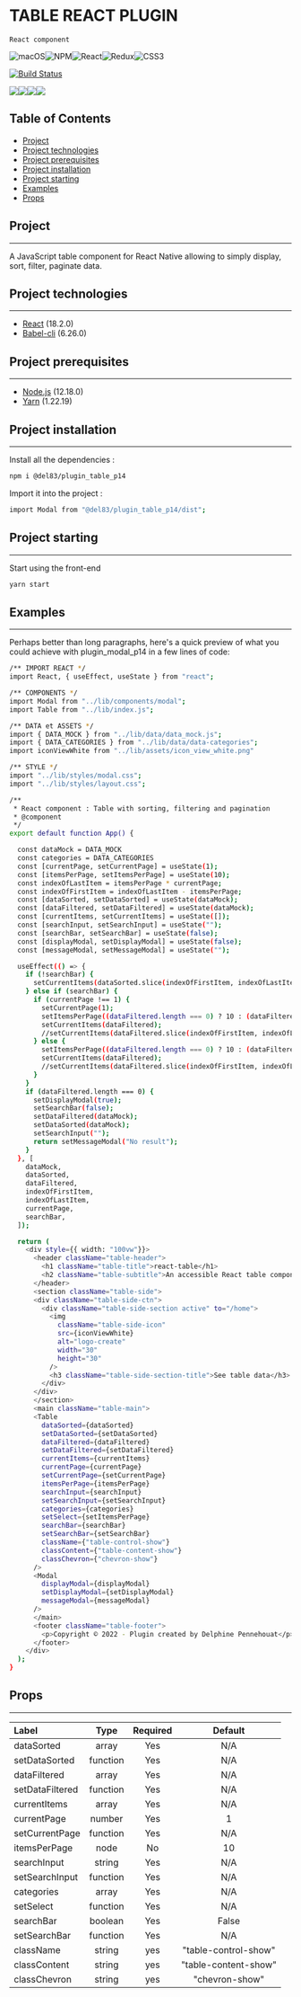 # TABLE REACT PLUGIN

`React component`

![macOS](https://img.shields.io/badge/mac%20os-000000?style=for-the-badge&logo=macos&logoColor=F0F0F0)![NPM](https://img.shields.io/badge/NPM-%23000000.svg?style=for-the-badge&logo=npm&logoColor=white)![React](https://img.shields.io/badge/react-%2320232a.svg?style=for-the-badge&logo=react&logoColor=%2361DAFB)![Redux](https://img.shields.io/badge/redux-%23593d88.svg?style=for-the-badge&logo=redux&logoColor=white)![CSS3](https://img.shields.io/badge/css3-%231572B6.svg?style=for-the-badge&logo=css3&logoColor=white)

[![Build Status](https://travis-ci.org/joemccann/dillinger.svg?branch=master)](https://travis-ci.org/joemccann/dillinger)

![](./demo_plugin_table_display_p14_AdobeExpress.gif)![](./demo_plugin_table_filtered_p14_AdobeExpress.gif)![](./demo_plugin_table_paging_p14_AdobeExpress.gif)![](./demo_plugin_table_sorting_p14_AdobeExpress.gif)

## Table of Contents

- [Project](#Project)
- [Project technologies](#project-technologies)
- [Project prerequisites](#project-prerequisites)
- [Project installation](#project-installation)
- [Project starting](#project-starting)
- [Examples](#examples)
- [Props](#props)

## Project

---

A JavaScript table component for React Native allowing to simply display, sort, filter, paginate data.

## Project technologies

---

- [React](https://fr.reactjs.org/) (18.2.0)
- [Babel-cli](https://babeljs.io/) (6.26.0)

## Project prerequisites

---

- [Node.js](https://nodejs.org/) (12.18.0)
- [Yarn](https://classic.yarnpkg.com/lang/en/docs/install/#mac-stable) (1.22.19)

## Project installation

---

Install all the dependencies :

```sh
npm i @del83/plugin_table_p14
```

Import it into the project :

```sh
import Modal from "@del83/plugin_table_p14/dist";
```

## Project starting

---

Start using the front-end

```sh
yarn start
```

## Examples

---

Perhaps better than long paragraphs, here's a quick
preview of what you could achieve with plugin_modal_p14 in a few lines of code:

```sh
/** IMPORT REACT */
import React, { useEffect, useState } from "react";

/** COMPONENTS */
import Modal from "../lib/components/modal";
import Table from "../lib/index.js";

/** DATA et ASSETS */
import { DATA_MOCK } from "../lib/data/data_mock.js";
import { DATA_CATEGORIES } from "../lib/data/data-categories";
import iconViewWhite from "../lib/assets/icon_view_white.png"

/** STYLE */
import "../lib/styles/modal.css";
import "../lib/styles/layout.css";

/**
 * React component : Table with sorting, filtering and pagination
 * @component
 */
export default function App() {

  const dataMock = DATA_MOCK
  const categories = DATA_CATEGORIES
  const [currentPage, setCurrentPage] = useState(1);
  const [itemsPerPage, setItemsPerPage] = useState(10);
  const indexOfLastItem = itemsPerPage * currentPage;
  const indexOfFirstItem = indexOfLastItem - itemsPerPage;
  const [dataSorted, setDataSorted] = useState(dataMock);
  const [dataFiltered, setDataFiltered] = useState(dataMock);
  const [currentItems, setCurrentItems] = useState([]);
  const [searchInput, setSearchInput] = useState("");
  const [searchBar, setSearchBar] = useState(false);
  const [displayModal, setDisplayModal] = useState(false);
  const [messageModal, setMessageModal] = useState("");

  useEffect(() => {
    if (!searchBar) {
      setCurrentItems(dataSorted.slice(indexOfFirstItem, indexOfLastItem));
    } else if (searchBar) {
      if (currentPage !== 1) {
        setCurrentPage(1);
        setItemsPerPage((dataFiltered.length === 0) ? 10 : (dataFiltered.length))
        setCurrentItems(dataFiltered);
        //setCurrentItems(dataFiltered.slice(indexOfFirstItem, indexOfLastItem));
      } else {
        setItemsPerPage((dataFiltered.length === 0) ? 10 : (dataFiltered.length))
        setCurrentItems(dataFiltered);
        //setCurrentItems(dataFiltered.slice(indexOfFirstItem, indexOfLastItem));
      }
    }
    if (dataFiltered.length === 0) {
      setDisplayModal(true);
      setSearchBar(false);
      setDataFiltered(dataMock);
      setDataSorted(dataMock);
      setSearchInput("");
      return setMessageModal("No result");
    }
  }, [
    dataMock,
    dataSorted,
    dataFiltered,
    indexOfFirstItem,
    indexOfLastItem,
    currentPage,
    searchBar,
  ]);

  return (
    <div style={{ width: "100vw"}}>
      <header className="table-header">
        <h1 className="table-title">react-table</h1>
        <h2 className="table-subtitle">An accessible React table component</h2>
      </header>
      <section className="table-side">
      <div className="table-side-ctn">
        <div className="table-side-section active" to="/home">
          <img
            className="table-side-icon"
            src={iconViewWhite}
            alt="logo-create"
            width="30"
            height="30"
          />
          <h3 className="table-side-section-title">See table data</h3>
        </div>
      </div>
      </section>
      <main className="table-main">
      <Table
        dataSorted={dataSorted}
        setDataSorted={setDataSorted}
        dataFiltered={dataFiltered}
        setDataFiltered={setDataFiltered}
        currentItems={currentItems}
        currentPage={currentPage}
        setCurrentPage={setCurrentPage}
        itemsPerPage={itemsPerPage}
        searchInput={searchInput}
        setSearchInput={setSearchInput}
        categories={categories}
        setSelect={setItemsPerPage}
        searchBar={searchBar}
        setSearchBar={setSearchBar}
        className={"table-control-show"}
        classContent={"table-content-show"}
        classChevron={"chevron-show"}
      />
      <Modal
        displayModal={displayModal}
        setDisplayModal={setDisplayModal}
        messageModal={messageModal}
      />
      </main>
      <footer className="table-footer">
        <p>Copyright © 2022 - Plugin created by Delphine Pennehouat</p>
      </footer>
    </div>
  );
}
```

## Props

---

| Label           |   Type   | Required |       Default        |
| :-------------- | :------: | :------: | :------------------: |
| dataSorted      |  array   |   Yes    |         N/A          |
| setDataSorted   | function |   Yes    |         N/A          |
| dataFiltered    |  array   |   Yes    |         N/A          |
| setDataFiltered | function |   Yes    |         N/A          |
| currentItems    |  array   |   Yes    |         N/A          |
| currentPage     |  number  |   Yes    |          1           |
| setCurrentPage  | function |   Yes    |         N/A          |
| itemsPerPage    |   node   |    No    |          10          |
| searchInput     |  string  |   Yes    |         N/A          |
| setSearchInput  | function |   Yes    |         N/A          |
| categories      |  array   |   Yes    |         N/A          |
| setSelect       | function |   Yes    |         N/A          |
| searchBar       | boolean  |   Yes    |        False         |
| setSearchBar    | function |   Yes    |         N/A          |
| className       |  string  |   yes    | "table-control-show" |
| classContent    |  string  |   yes    | "table-content-show" |
| classChevron    |  string  |   yes    |    "chevron-show"    |
